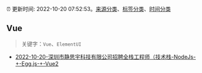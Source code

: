 :alarm_clock: 更新时间: 2022-10-20 07:52:53。[来源分类](../README.md)、[标签分类](../TAGS.md)、[时间分类](../TIMELINE.md)

## Vue


> 关键字：`Vue`、`ElementUI`



- [2022-10-20-深圳市静思宇科技有限公司招聘全栈工程师（技术栈-NodeJs-+-Egg.js-+-Vue2](https://www.v2ex.com/t/888426) 